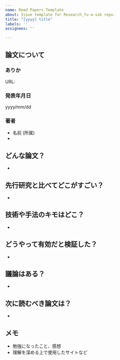 ```yaml
---
name: Read Papers Template
about: Issue template for Research_fu-a-sak repo.
title: "[yyyy] title"
labels: ''
assignees: ''

---
```


## 論文について
### ありか
URL: 
### 発表年月日
yyyy/mm/dd
### 著者
+ 名前 (所属)
+ 

## どんな論文？
+ 

## 先行研究と比べてどこがすごい？
+ 

## 技術や手法のキモはどこ？
+ 

## どうやって有効だと検証した？
+ 

## 議論はある？
+ 

## 次に読むべき論文は？
+ 

## メモ
+ 勉強になったこと、感想
+ 理解を深める上で使用したサイトなど
